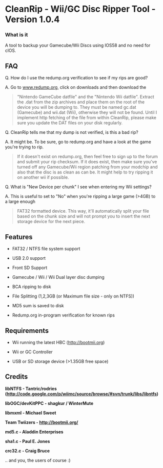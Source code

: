 # CleanRip - Wii/GC Disc Ripper Tool - Version 1.0.4 #

### What is it ###
A tool to backup your Gamecube/Wii Discs using IOS58 and no need for cIOS.

## FAQ ##
Q. How do I use the redump.org verification to see if my rips are good?

A. Go to www.redump.org, click on downloads and then download the
> "Nintendo GameCube datfile" and the "Nintendo Wii datfile". Extract the .dat from the
> zip archives and place them on the root of the device you will be dumping to.
> They must be named gc.dat (Gamecube) and wii.dat (Wii), otherwise they will not be found. Until I implement http fetching of the file from within CleanRip, please make sure
> you update the DAT files on your disk regularly.


Q. CleanRip tells me that my dump is not verified, is this a bad rip?

A. It might be. To be sure, go to redump.org and have a look at the game you're trying to rip.
> If it doesn't exist on redump.org, then feel free to sign up to the forum and submit
> your rip checksum. If it does exist, then make sure you've turned off any Gamecube/Wii
> region patching from your modchip and also that the disc is as clean as can be. It might
> help to try ripping it on another wii if possible.


Q. What is "New Device per chunk" I see when entering my Wii settings?

A. This is useful to set to "No" when you're ripping a large game (>4GB) to a large enough
> FAT32 formatted device. This way, it'll automatically split your file based on the chunk
> size and will not prompt you to insert the next storage device for the next piece.

## Features ##
- FAT32 / NTFS file system support

- USB 2.0 support

- Front SD Support

- Gamecube / Wii / Wii Dual layer disc dumping

- BCA ripping to disk

- File Splitting (1,2,3GB (or Maximum file size - only on NTFS))

- MD5 sum is saved to disk

- Redump.org in-program verification for known rips


## Requirements ##
- Wii running the latest HBC (http://bootmii.org)

- Wii or GC Controller

- USB or SD storage device (>1.35GB free space)


## Credits ##
**libNTFS - Tantric/rodries (http://code.google.com/p/wiimc/source/browse/#svn/trunk/libs/libntfs)**

**libOGC/devKitPPC - shagkur / WinterMute**

**libmxml - Michael Sweet**

**Team Twiizers - http://bootmii.org/**

**md5.c - Aladdin Enterprises**

**sha1.c - Paul E. Jones**

**crc32.c - Craig Bruce**

.. and you, the users of course :)